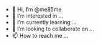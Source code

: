 - 👋 Hi, I’m @me85me
- 👀 I’m interested in ...
- 🌱 I’m currently learning ...
- 💞️ I’m looking to collaborate on ...
- 📫 How to reach me ...

<!---
me85me/me85me is a ✨ special ✨ repository because its `README.md` (this file) appears on your GitHub profile.
You can click the Preview link to take a look at your changes.
--->
